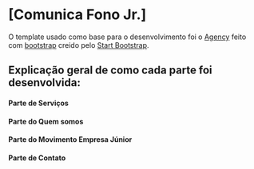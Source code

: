 # [Comunica Fono Jr.]


O template usado como base para o desenvolvimento foi o [Agency](https://startbootstrap.com/template-overviews/agency/) feito com [bootstrap](http://getbootstrap.com/) creido pelo [Start Bootstrap](https://startbootstrap.com/).

## Explicação geral de como cada parte foi desenvolvida:
#### Parte de Serviços
#### Parte do Quem somos
#### Parte do Movimento Empresa Júnior
#### Parte de Contato



